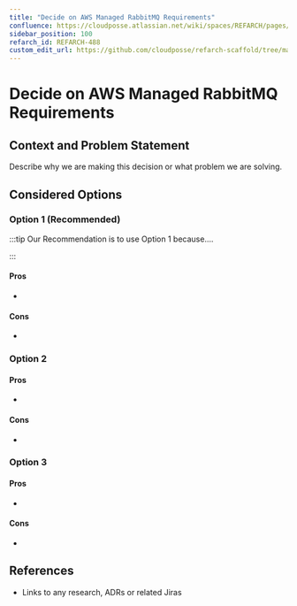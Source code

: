 ```yaml
---
title: "Decide on AWS Managed RabbitMQ Requirements"
confluence: https://cloudposse.atlassian.net/wiki/spaces/REFARCH/pages/1204256781/REFARCH-488+-+Decide+on+AWS+Managed+RabbitMQ+Requirements
sidebar_position: 100
refarch_id: REFARCH-488
custom_edit_url: https://github.com/cloudposse/refarch-scaffold/tree/main/docs/docs/fundamentals/design-decisions/foundational-application-dependencies/decide-on-aws-managed-rabbitmq-requirements.md
---
```


# Decide on AWS Managed RabbitMQ Requirements

## Context and Problem Statement

Describe why we are making this decision or what problem we are solving.

## Considered Options

### Option 1  (Recommended)

:::tip
Our Recommendation is to use Option 1 because....

:::

#### Pros

-

#### Cons

-

### Option 2

#### Pros

-

#### Cons

-

### Option 3

#### Pros

-

#### Cons

-

## References

- Links to any research, ADRs or related Jiras


